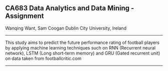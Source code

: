 ## CA683 Data Analytics and Data Mining - Assignment

Wanqing Want, Sam Coogan 
Dublin City University, Ireland <br>

---

This study aims to predict the future performance rating of football players by applying machine learning techniques such on RNN (Recurrent neural network), LSTM (Long short-term memory) and GRU (Gated recurrent unit) on data taken from footballcritic.com <br>

---
